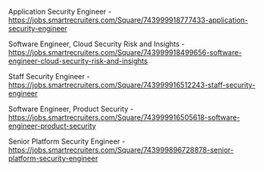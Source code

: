 Application Security Engineer - https://jobs.smartrecruiters.com/Square/743999918777433-application-security-engineer

Software Engineer, Cloud Security Risk and Insights - https://jobs.smartrecruiters.com/Square/743999918499656-software-engineer-cloud-security-risk-and-insights

Staff Security Engineer - https://jobs.smartrecruiters.com/Square/743999916512243-staff-security-engineer

Software Engineer, Product Security - https://jobs.smartrecruiters.com/Square/743999916505618-software-engineer-product-security

Senior Platform Security Engineer - https://jobs.smartrecruiters.com/Square/743999896728878-senior-platform-security-engineer

